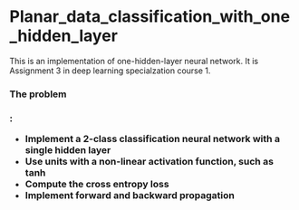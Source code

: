 # Planar_data_classification_with_one_hidden_layer
This is an implementation of one-hidden-layer neural network. It is Assignment 3 in deep learning specialzation course 1.

<h3>The problem<h3>:
  <ul>
    <li>Implement a 2-class classification neural network with a single hidden layer</li>
    <li>Use units with a non-linear activation function, such as tanh</li>
    <li>Compute the cross entropy loss</li>
    <li>Implement forward and backward propagation</li>
  <ul>
